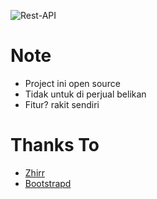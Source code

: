 ![Rest-API](https://telegra.ph/file/26905b9bde3acb8b5e001.jpg)

# Note
- Project ini open source
- Tidak untuk di perjual belikan
- Fitur? rakit sendiri

# Thanks To
- [Zhirr](https://github.com)
- [Bootstrapd](https://github.com)
